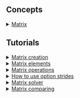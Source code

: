 ## Concepts

<details>
  <summary><a href="./concept/Matrix.md">
    Matrix
  </a></summary>
    A vector or set of vectors that is interpreted as a matrix.
</details>

## Tutorials

<details>
  <summary><a href="./tutorial/MatrixCreation.md">
    Matrix creation
  </a></summary>
    How to create a matrix.
</details>

<details>
  <summary><a href="./tutorial/MatrixElements.md">
    Matrix elements
  </a></summary>
    How to get a row, column, element, scalar, or submatrix of a particular matrix.
</details>

<details>
  <summary><a href="./tutorial/MatrixOperations.md">
    Matrix operations
  </a></summary>
    Overview of operations on matrices.
</details>

<details>
  <summary><a href="./tutorial/MatrixOperations.md">
    How to use option strides
  </a></summary>
    How to use the option <code>stride</code> to interpret the buffer as a matrix.
</details>

<details>
  <summary><a href="./tutorial/Solve.md">
    Matrix solver
  </a></summary>
    Solving systems of linear equations.
</details>

<details>
  <summary><a href="./tutorial/MatrixComparison.md">
    Matrix comparing
  </a></summary>
    Described methods and rules for comparing matrices.
</details>
